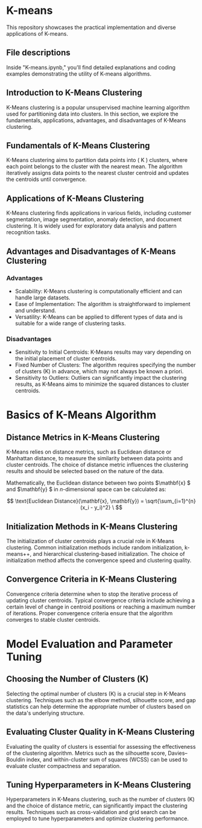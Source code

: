 # K-means

This repository showcases the practical implementation and diverse applications of K-means.

## File descriptions
Inside "K-means.ipynb," you'll find detailed explanations and coding examples demonstrating the utility of K-means algorithms.

## Introduction to K-Means Clustering

K-Means clustering is a popular unsupervised machine learning algorithm used for partitioning data into clusters. In this section, we explore the fundamentals, applications, advantages, and disadvantages of K-Means clustering.

## Fundamentals of K-Means Clustering

K-Means clustering aims to partition data points into \( K \) clusters, where each point belongs to the cluster with the nearest mean. The algorithm iteratively assigns data points to the nearest cluster centroid and updates the centroids until convergence.

## Applications of K-Means Clustering

K-Means clustering finds applications in various fields, including customer segmentation, image segmentation, anomaly detection, and document clustering. It is widely used for exploratory data analysis and pattern recognition tasks.

## Advantages and Disadvantages of K-Means Clustering

### Advantages

- Scalability: K-Means clustering is computationally efficient and can handle large datasets.
- Ease of Implementation: The algorithm is straightforward to implement and understand.
- Versatility: K-Means can be applied to different types of data and is suitable for a wide range of clustering tasks.

### Disadvantages

- Sensitivity to Initial Centroids: K-Means results may vary depending on the initial placement of cluster centroids.
- Fixed Number of Clusters: The algorithm requires specifying the number of clusters (K) in advance, which may not always be known a priori.
- Sensitivity to Outliers: Outliers can significantly impact the clustering results, as K-Means aims to minimize the squared distances to cluster centroids.

# Basics of K-Means Algorithm

## Distance Metrics in K-Means Clustering

K-Means relies on distance metrics, such as Euclidean distance or Manhattan distance, to measure the similarity between data points and cluster centroids. The choice of distance metric influences the clustering results and should be selected based on the nature of the data.

Mathematically, the Euclidean distance between two points $\mathbf{x} \$ and $\mathbf{y} \$ in $n$-dimensional space can be calculated as:

$$
\text{Euclidean Distance}(\mathbf{x}, \mathbf{y}) = \sqrt{\sum_{i=1}^{n} (x_i - y_i)^2} \
$$

## Initialization Methods in K-Means Clustering

The initialization of cluster centroids plays a crucial role in K-Means clustering. Common initialization methods include random initialization, k-means++, and hierarchical clustering-based initialization. The choice of initialization method affects the convergence speed and clustering quality.

## Convergence Criteria in K-Means Clustering

Convergence criteria determine when to stop the iterative process of updating cluster centroids. Typical convergence criteria include achieving a certain level of change in centroid positions or reaching a maximum number of iterations. Proper convergence criteria ensure that the algorithm converges to stable cluster centroids.

# Model Evaluation and Parameter Tuning

## Choosing the Number of Clusters (K)

Selecting the optimal number of clusters (K) is a crucial step in K-Means clustering. Techniques such as the elbow method, silhouette score, and gap statistics can help determine the appropriate number of clusters based on the data's underlying structure.

## Evaluating Cluster Quality in K-Means Clustering

Evaluating the quality of clusters is essential for assessing the effectiveness of the clustering algorithm. Metrics such as the silhouette score, Davies–Bouldin index, and within-cluster sum of squares (WCSS) can be used to evaluate cluster compactness and separation.

## Tuning Hyperparameters in K-Means Clustering

Hyperparameters in K-Means clustering, such as the number of clusters (K) and the choice of distance metric, can significantly impact the clustering results. Techniques such as cross-validation and grid search can be employed to tune hyperparameters and optimize clustering performance.
